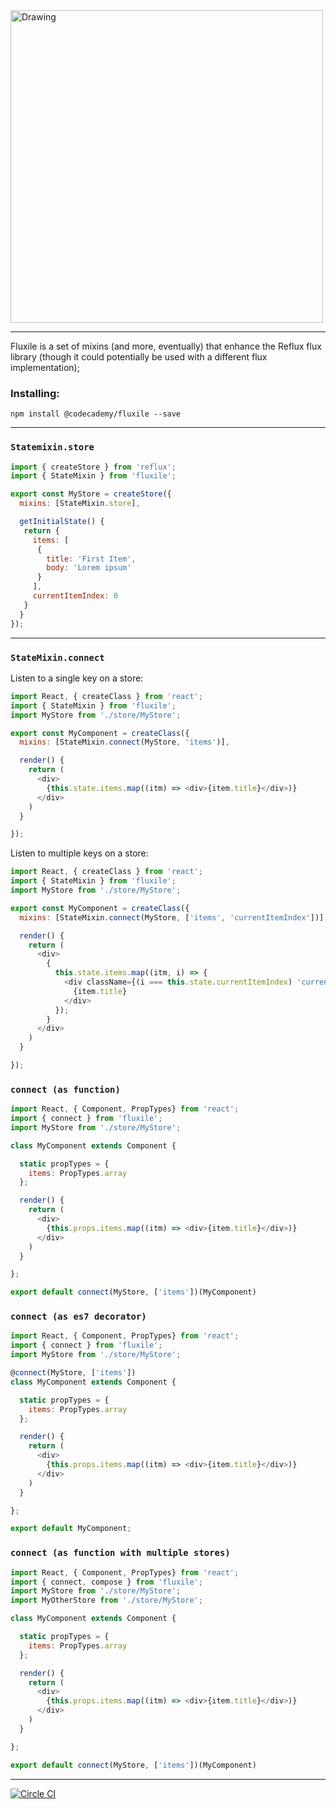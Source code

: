 <img src="https://i.imgsafe.org/b8022bf.png" alt="Drawing" width="500"/>

***

Fluxile is a set of mixins (and more, eventually) that enhance the Reflux flux library (though it could potentially be used with a different flux implementation);

### Installing:
```shell
npm install @codecademy/fluxile --save
```

***

### `Statemixin.store`
```js
import { createStore } from 'reflux';
import { StateMixin } from 'fluxile';

export const MyStore = createStore({
  mixins: [StateMixin.store],

  getInitialState() {
   return {
     items: [
      {
        title: 'First Item',
        body: 'Lorem ipsum'
      }
     ],
     currentItemIndex: 0
   }
  }
});

```

***

### `StateMixin.connect`


Listen to a single key on a store:

```js
import React, { createClass } from 'react';
import { StateMixin } from 'fluxile';
import MyStore from './store/MyStore';

export const MyComponent = createClass({
  mixins: [StateMixin.connect(MyStore, 'items')],

  render() {
    return (
      <div>
        {this.state.items.map((itm) => <div>{item.title}</div>)}
      </div>
    )
  }

});
```

Listen to multiple keys on a store:

```js
import React, { createClass } from 'react';
import { StateMixin } from 'fluxile';
import MyStore from './store/MyStore';

export const MyComponent = createClass({
  mixins: [StateMixin.connect(MyStore, ['items', 'currentItemIndex'])],

  render() {
    return (
      <div>
        {
          this.state.items.map((itm, i) => {
            <div className={(i === this.state.currentItemIndex) 'current' : ''}>
              {item.title}
            </div>
          });
        }
      </div>
    )
  }

});

```

### `connect (as function)`

```js
import React, { Component, PropTypes} from 'react';
import { connect } from 'fluxile';
import MyStore from './store/MyStore';

class MyComponent extends Component {

  static propTypes = {
    items: PropTypes.array
  };

  render() {
    return (
      <div>
        {this.props.items.map((itm) => <div>{item.title}</div>)}
      </div>
    )
  }

};

export default connect(MyStore, ['items'])(MyComponent)
```

### `connect (as es7 decorator)`

```js
import React, { Component, PropTypes} from 'react';
import { connect } from 'fluxile';
import MyStore from './store/MyStore';

@connect(MyStore, ['items'])
class MyComponent extends Component {

  static propTypes = {
    items: PropTypes.array
  };

  render() {
    return (
      <div>
        {this.props.items.map((itm) => <div>{item.title}</div>)}
      </div>
    )
  }

};

export default MyComponent;
```

### `connect (as function with multiple stores)`

```js
import React, { Component, PropTypes} from 'react';
import { connect, compose } from 'fluxile';
import MyStore from './store/MyStore';
import MyOtherStore from './store/MyStore';

class MyComponent extends Component {

  static propTypes = {
    items: PropTypes.array
  };

  render() {
    return (
      <div>
        {this.props.items.map((itm) => <div>{item.title}</div>)}
      </div>
    )
  }

};

export default connect(MyStore, ['items'])(MyComponent)
```


***

[![Circle CI](https://circleci.com/gh/RyzacInc/fluxile.svg?style=svg&circle-token=70e60317027db15b6ce10f590ed7db5612ccfb25)](https://circleci.com/gh/RyzacInc/fluxile)
